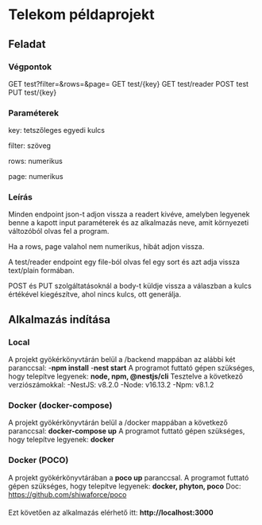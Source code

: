 # Telekom példaprojekt

## Feladat

### Végpontok
GET test?filter=&rows=&page=
GET test/{key}
GET test/reader
POST test
PUT test/{key}
 

### Paraméterek
key: tetszőleges egyedi kulcs

filter: szöveg

rows: numerikus

page: numerikus


### Leírás

Minden endpoint json-t adjon vissza a readert kivéve, amelyben legyenek benne a kapott input paraméterek és az alkalmazás neve, amit környezeti változóból olvas fel a program.

Ha a rows, page valahol nem numerikus, hibát adjon vissza.

A test/reader endpoint egy file-ból olvas fel egy sort és azt adja vissza text/plain formában.

POST és PUT szolgáltatásoknál a body-t küldje vissza a válaszban a kulcs értékével kiegészítve, ahol nincs kulcs, ott generálja.


## Alkalmazás indítása

### Local
A projekt gyökérkönyvtárán belül a /backend mappában az alábbi két paranccsal:
    -**npm install**
    -**nest start** 
A programot futtató gépen szükséges, hogy telepítve legyenek: **node, npm, @nestjs/cli** 
Tesztelve a következő verziószámokkal: 
    -NestJS: v8.2.0
    -Node: v16.13.2
    -Npm: v8.1.2

### Docker (docker-compose)
A projekt gyökérkönyvtárán belül a /docker mappában a következő paranccsal: **docker-compose up**
A programot futtató gépen szükséges, hogy telepítve legyenek: **docker**


### Docker (POCO)
A projekt gyökérkönyvtárában a **poco up** paranccsal.
A programot futtató gépen szükséges, hogy telepítve legyenek: **docker, phyton, poco**
Doc: https://github.com/shiwaforce/poco

####
Ezt követően az alkalmazás elérhető itt: **http://localhost:3000**
